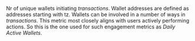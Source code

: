 Nr of unique wallets initiating *transactions*. Wallet addresses are defined as addresses starting with tz.
Wallets can be involved in a number of ways in *transactions*. This metric most closely aligns with users actively performing actions. So this is the one used for such engagement metrics as *Daily Active Wallets*.